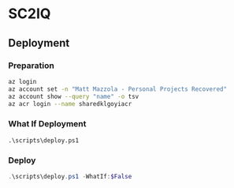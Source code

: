 # SC2IQ

## Deployment

### Preparation

```bash
az login
az account set -n "Matt Mazzola - Personal Projects Recovered"
az account show --query "name" -o tsv
az acr login --name sharedklgoyiacr
```

### What If Deployment

```pwsh
.\scripts\deploy.ps1
```

### Deploy

```powershell
.\scripts\deploy.ps1 -WhatIf:$False
```

